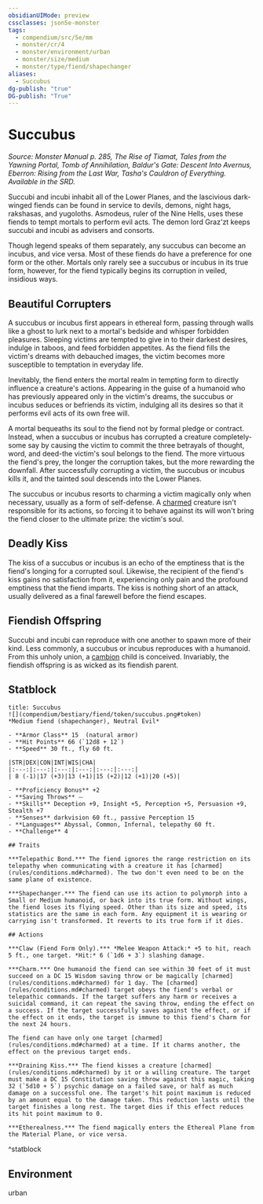 ```yaml
---
obsidianUIMode: preview
cssclasses: json5e-monster
tags:
  - compendium/src/5e/mm
  - monster/cr/4
  - monster/environment/urban
  - monster/size/medium
  - monster/type/fiend/shapechanger
aliases:
  - Succubus
dg-publish: "true"
DG-publish: "True"
---
```

# Succubus
*Source: Monster Manual p. 285, The Rise of Tiamat, Tales from the Yawning Portal, Tomb of Annihilation, Baldur's Gate: Descent Into Avernus, Eberron: Rising from the Last War, Tasha's Cauldron of Everything. Available in the SRD.*  

Succubi and incubi inhabit all of the Lower Planes, and the lascivious dark-winged fiends can be found in service to devils, demons, night hags, rakshasas, and yugoloths. Asmodeus, ruler of the Nine Hells, uses these fiends to tempt mortals to perform evil acts. The demon lord Graz'zt keeps succubi and incubi as advisers and consorts.

Though legend speaks of them separately, any succubus can become an incubus, and vice versa. Most of these fiends do have a preference for one form or the other. Mortals only rarely see a succubus or incubus in its true form, however, for the fiend typically begins its corruption in veiled, insidious ways.

## Beautiful Corrupters

A succubus or incubus first appears in ethereal form, passing through walls like a ghost to lurk next to a mortal's bedside and whisper forbidden pleasures. Sleeping victims are tempted to give in to their darkest desires, indulge in taboos, and feed forbidden appetites. As the fiend fills the victim's dreams with debauched images, the victim becomes more susceptible to temptation in everyday life.

Inevitably, the fiend enters the mortal realm in tempting form to directly influence a creature's actions. Appearing in the guise of a humanoid who has previously appeared only in the victim's dreams, the succubus or incubus seduces or befriends its victim, indulging all its desires so that it performs evil acts of its own free will.

A mortal bequeaths its soul to the fiend not by formal pledge or contract. Instead, when a succubus or incubus has corrupted a creature completely-some say by causing the victim to commit the three betrayals of thought, word, and deed-the victim's soul belongs to the fiend. The more virtuous the fiend's prey, the longer the corruption takes, but the more rewarding the downfall. After successfully corrupting a victim, the succubus or incubus kills it, and the tainted soul descends into the Lower Planes.

The succubus or incubus resorts to charming a victim magically only when necessary, usually as a form of self-defense. A [charmed](rules/conditions.md#charmed) creature isn't responsible for its actions, so forcing it to behave against its will won't bring the fiend closer to the ultimate prize: the victim's soul.

## Deadly Kiss

The kiss of a succubus or incubus is an echo of the emptiness that is the fiend's longing for a corrupted soul. Likewise, the recipient of the fiend's kiss gains no satisfaction from it, experiencing only pain and the profound emptiness that the fiend imparts. The kiss is nothing short of an attack, usually delivered as a final farewell before the fiend escapes.

## Fiendish Offspring

Succubi and incubi can reproduce with one another to spawn more of their kind. Less commonly, a succubus or incubus reproduces with a humanoid. From this unholy union, a [cambion](compendium/bestiary/fiend/cambion.md) child is conceived. Invariably, the fiendish offspring is as wicked as its fiendish parent.

## Statblock

```ad-statblock
title: Succubus
![](compendium/bestiary/fiend/token/succubus.png#token)
*Medium fiend (shapechanger), Neutral Evil*

- **Armor Class** 15  (natural armor)
- **Hit Points** 66 (`12d8 + 12`)
- **Speed** 30 ft., fly 60 ft.

|STR|DEX|CON|INT|WIS|CHA|
|:---:|:---:|:---:|:---:|:---:|:---:|
| 8 (-1)|17 (+3)|13 (+1)|15 (+2)|12 (+1)|20 (+5)|

- **Proficiency Bonus** +2
- **Saving Throws** ⏤
- **Skills** Deception +9, Insight +5, Perception +5, Persuasion +9, Stealth +7
- **Senses** darkvision 60 ft., passive Perception 15
- **Languages** Abyssal, Common, Infernal, telepathy 60 ft.
- **Challenge** 4

## Traits

***Telepathic Bond.*** The fiend ignores the range restriction on its telepathy when communicating with a creature it has [charmed](rules/conditions.md#charmed). The two don't even need to be on the same plane of existence.

***Shapechanger.*** The fiend can use its action to polymorph into a Small or Medium humanoid, or back into its true form. Without wings, the fiend loses its flying speed. Other than its size and speed, its statistics are the same in each form. Any equipment it is wearing or carrying isn't transformed. It reverts to its true form if it dies.

## Actions

***Claw (Fiend Form Only).*** *Melee Weapon Attack:* +5 to hit, reach 5 ft., one target. *Hit:* 6 (`1d6 + 3`) slashing damage.

***Charm.*** One humanoid the fiend can see within 30 feet of it must succeed on a DC 15 Wisdom saving throw or be magically [charmed](rules/conditions.md#charmed) for 1 day. The [charmed](rules/conditions.md#charmed) target obeys the fiend's verbal or telepathic commands. If the target suffers any harm or receives a suicidal command, it can repeat the saving throw, ending the effect on a success. If the target successfully saves against the effect, or if the effect on it ends, the target is immune to this fiend's Charm for the next 24 hours.

The fiend can have only one target [charmed](rules/conditions.md#charmed) at a time. If it charms another, the effect on the previous target ends.

***Draining Kiss.*** The fiend kisses a creature [charmed](rules/conditions.md#charmed) by it or a willing creature. The target must make a DC 15 Constitution saving throw against this magic, taking 32 (`5d10 + 5`) psychic damage on a failed save, or half as much damage on a successful one. The target's hit point maximum is reduced by an amount equal to the damage taken. This reduction lasts until the target finishes a long rest. The target dies if this effect reduces its hit point maximum to 0.

***Etherealness.*** The fiend magically enters the Ethereal Plane from the Material Plane, or vice versa.
```
^statblock

## Environment

urban